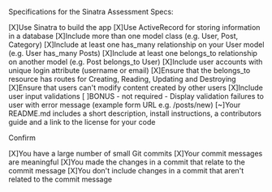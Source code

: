 Specifications for the Sinatra Assessment Specs:

 [X]Use Sinatra to build the app
 [X]Use ActiveRecord for storing information in a database
 [X]Include more than one model class (e.g. User, Post, Category)
 [X]Include at least one has_many relationship on your User model (e.g. User has_many Posts)
 [X]Include at least one belongs_to relationship on another model (e.g. Post belongs_to User)
 [X]Include user accounts with unique login attribute (username or email)
 [X]Ensure that the belongs_to resource has routes for Creating, Reading, Updating and Destroying
 [X]Ensure that users can't modify content created by other users
 [X]Include user input validations
 [ ]BONUS - not required - Display validation failures to user with error message (example form URL e.g. /posts/new)
 [~]Your README.md includes a short description, install instructions, a contributors guide and a link to the license for your code

Confirm

 [X]You have a large number of small Git commits
 [X]Your commit messages are meaningful
 [X]You made the changes in a commit that relate to the commit message
 [X]You don't include changes in a commit that aren't related to the commit message
